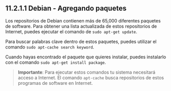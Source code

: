 ## 11.2.1.1 Debian - Agregando paquetes
Los repositorios de Debian contienen más de 65,000 diferentes paquetes de software. Para obtener una lista actualizada de estos repositorios de Internet, puedes ejecutar el comando de `sudo apt-get update`.

Para buscar palabras clave dentro de estos paquetes, puedes utilizar el comando `sudo apt-cache search keyword`.

Cuando hayas encontrado el paquete que quieres instalar, puedes instalarlo con el comando `sudo apt-get install package`.

>**Importante**: Para ejecutar estos comandos tu sistema necesitará acceso a Internet. El comando `apt-cache` busca repositorios de estos programas de software en Internet.